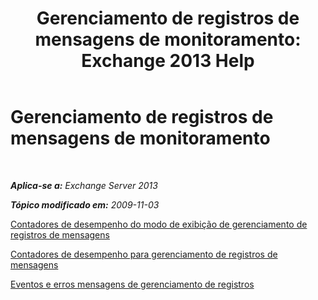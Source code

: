 ﻿---
title: 'Gerenciamento de registros de mensagens de monitoramento: Exchange 2013 Help'
TOCTitle: Gerenciamento de registros de mensagens de monitoramento
ms:assetid: bb5aa00a-e2b8-4abe-9943-eccab5a116db
ms:mtpsurl: https://technet.microsoft.com/pt-br/library/Bb310793(v=EXCHG.150)
ms:contentKeyID: 51407904
ms.date: 05/22/2018
mtps_version: v=EXCHG.150
ms.translationtype: MT
---

# Gerenciamento de registros de mensagens de monitoramento

 

_**Aplica-se a:** Exchange Server 2013_

_**Tópico modificado em:** 2009-11-03_

[Contadores de desempenho do modo de exibição de gerenciamento de registros de mensagens](view-performance-counters-for-https://docs.microsoft.com/pt-br/exchange/security-and-compliance/messaging-records-management/messaging-records-management)

[Contadores de desempenho para gerenciamento de registros de mensagens](performance-counters-for-https://docs.microsoft.com/pt-br/exchange/security-and-compliance/messaging-records-management/messaging-records-management)

[Eventos e erros mensagens de gerenciamento de registros](messaging-records-management-errors-and-events-exchange-2013-help.md)

